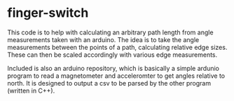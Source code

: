finger-switch
========

This code is to help with calculating an arbitrary path length from angle
measurements taken with an arduino. The idea is to take the angle measurements
between the points of a path, calculating relative edge sizes. These can then be
scaled accordingly with various edge measurements.

Included is also an arduino repository, which is basically a simple ardunio
program to read a magnetometer and acceleromter to get angles relative to north.
It is designed to output a csv to be parsed by the other program (written in
C++).

